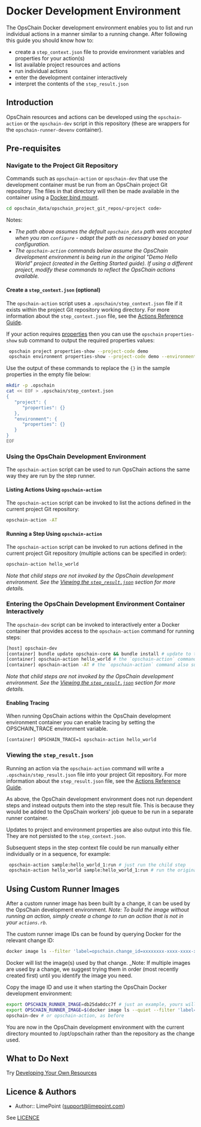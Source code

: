 # Docker Development Environment

The OpsChain Docker development environment enables you to list and run individual actions in a manner similar to a running change. After following this guide you should know how to:

- create a `step_context.json` file to provide environment variables and properties for your action(s)
- list available project resources and actions
- run individual actions
- enter the development container interactively
- interpret the contents of the `step_result.json`

## Introduction

OpsChain resources and actions can be developed using the `opschain-action` or the `opschain-dev` script in this repository (these are wrappers for the `opschain-runner-devenv` container).

## Pre-requisites

### Navigate to the Project Git Repository

Commands such as `opschain-action` or `opschain-dev` that use the development container must be run from an OpsChain project Git repository. The files in that directory will then be made available in the container using a [Docker bind mount](https://docs.docker.com/storage/bind-mounts/).

```bash
cd opschain_data/opschain_project_git_repos/<project code>
```

Notes:

- _The path above assumes the default `opschain_data` path was accepted when you ran `configure` - adapt the path as necessary based on your configuration._
- _The `opschain-action` commands below assume the OpsChain development environment is being run in the original "Demo Hello World" project (created in the Getting Started guide). If using a different project, modify these commands to reflect the OpsChain actions available._

#### Create a `step_context.json` (optional)

The `opschain-action` script uses a `.opschain/step_context.json` file if it exists within the project Git repository working directory. For more information about the `step_context.json` file, see the [Actions Reference Guide](reference/actions.md#step-context-json).

If your action requires [properties](reference/properties.md) then you can use the `opschain` `properties-show` sub command to output the required properties values:

```bash
 opschain project properties-show --project-code demo
 opschain environment properties-show --project-code demo --environment-code dev
```

Use the output of these commands to replace the `{}` in the sample properties in the empty file below:

```bash
mkdir -p .opschain
cat << EOF > .opschain/step_context.json
{
   "project": {
      "properties": {}
   },
   "environment": {
      "properties": {}
   }
}
EOF
```

### Using the OpsChain Development Environment

The `opschain-action` script can be used to run OpsChain actions the same way they are run by the step runner.

#### Listing Actions Using `opschain-action`

The `opschain-action` script can be invoked to list the actions defined in the current project Git repository:

```bash
opschain-action -AT
```

#### Running a Step Using `opschain-action`

The `opschain-action` script can be invoked to run actions defined in the current project Git repository (multiple actions can be specified in order):

```bash
opschain-action hello_world
```

_Note that child steps are not invoked by the OpsChain development environment. See the [Viewing the `step_result.json`](#viewing-the-step_resultjson) section for more details._

### Entering the OpsChain Development Environment Container Interactively

The `opschain-dev` script can be invoked to interactively enter a Docker container that provides access to the `opschain-action` command for running steps:

```bash
[host] opschain-dev
[container] bundle update opschain-core && bundle install # update to the latest version of opschain-core and install any extra dependencies if needed
[container] opschain-action hello_world # the `opschain-action` command is now available to run steps directly
[container] opschain-action -AT # the `opschain-action` command also supports listing actions
```

_Note that child steps are not invoked by the OpsChain development environment. See the [Viewing the `step_result.json`](#viewing-the-step_resultjson) section for more details._

#### Enabling Tracing

When running OpsChain actions within the OpsChain development environment container you can enable tracing by setting the OPSCHAIN_TRACE environment variable.

```bash
[container] OPSCHAIN_TRACE=1 opschain-action hello_world
```

### Viewing the `step_result.json`

Running an action via the `opschain-action` command will write a `.opschain/step_result.json` file into your project Git repository. For more information about the `step_result.json` file, see the [Actions Reference Guide](reference/actions.md#step-result-json).

As above, the OpsChain development environment does not run dependent steps and instead outputs them into the step result file. This is because they would be added to the OpsChain workers' job queue to be run in a separate runner container.

Updates to project and environment properties are also output into this file. They are not persisted to the `step_context.json`.

Subsequent steps in the step context file could be run manually either individually or in a sequence, for example:

```bash
 opschain-action sample:hello_world_1:run # just run the child step
 opschain-action hello_world sample:hello_world_1:run # run the original step and the child step in sequence
```

## Using Custom Runner Images

After a custom runner image has been built by a change, it can be used by the OpsChain development environment. _Note: To build the image without running an action, simply create a change to run an action that is not in your `actions.rb`_.

The custom runner image IDs can be found by querying Docker for the relevant change ID:

```bash
docker image ls --filter 'label=opschain.change_id=xxxxxxxx-xxxx-xxxx-xxxx-xxxxxxxxxxxx'
```

Docker will list the image(s) used by that change. _Note: If multiple images are used by a change, we suggest trying them in order (most recently created first) until you identify the image you need.

Copy the image ID and use it when starting the OpsChain Docker development environment:

```bash
export OPSCHAIN_RUNNER_IMAGE=db25da0dcc7f # just an example, yours will be different
export OPSCHAIN_RUNNER_IMAGE=$(docker image ls --quiet --filter 'label=opschain.change_id=xxxxxxxx-xxxx-xxxx-xxxx-xxxxxxxxxxxx' | head -n 1) # alternative, just use the latest image
opschain-dev # or opschain-action, as before
```

You are now in the OpsChain development environment with the current directory mounted to /opt/opschain rather than the repository as the change used.

## What to Do Next

Try [Developing Your Own Resources](developing_resources.md)

## Licence & Authors

- Author:: LimePoint (support@limepoint.com)

See [LICENCE](../LICENCE)
